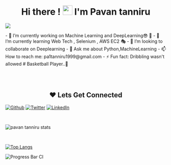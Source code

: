   <h1 align="center"> Hi there ! <img src="https://user-images.githubusercontent.com/42378118/110234147-e3259600-7f4e-11eb-95be-0c4047144dea.gif" width="30">  I'm Pavan tanniru </h1>

   ![](https://komarev.com/ghpvc/?username=pavantanniru&color=blue)

<p algin="center">
- 🔭 I’m currently working on Machine Learning and DeepLearning😎 🦾
- 🌱 I’m currently learning Web Tech , Selenium , AWS EC2  🎭
- 👯 I’m looking to collaborate on Deeplearning
- 💬 Ask me about Python,MachineLearning
- 📫 How to reach me: pa1tanniru1999@gmail.com
- ⚡ Fun fact: Dribbling wasn't allowed # Basketball Player..🏀

</p>

<br>
<br>



   <h2 style="text-align:center";>❤ Lets Get Connected </h2>
           
           
       
   
  
 <p><a href="https://github.com/pavantanniru"><img alt="Github" src="https://camo.githubusercontent.com/297212f5cfd71f14f1a774a22bfd24b24bfa996aa72f4d941f790c8606ca8f0d/68747470733a2f2f696d672e736869656c64732e696f2f62616467652f4769744875622d2532333132313030452e7376673f267374796c653d666f722d7468652d6261646765266c6f676f3d476974687562266c6f676f436f6c6f723d7768697465" data-canonical-src="https://img.shields.io/badge/GitHub-%2312100E.svg?&amp;style=for-the-badge&amp;logo=Github&amp;logoColor=white" style="max-width:100%;"></a> <a href="https://twitter.com/TanniruPavan" rel="nofollow"><img alt="Twitter" src="https://camo.githubusercontent.com/e1c2fd3bcd4ed13889ed78d1e814261a7cfbc79ae826198b7813850b15a8d956/68747470733a2f2f696d672e736869656c64732e696f2f62616467652f747769747465722d2532333144413146322e7376673f267374796c653d666f722d7468652d6261646765266c6f676f3d74776974746572266c6f676f436f6c6f723d7768697465" data-canonical-src="https://img.shields.io/badge/twitter-%231DA1F2.svg?&amp;style=for-the-badge&amp;logo=twitter&amp;logoColor=white" style="max-width:100%;"></a> <a href="https://www.linkedin.com/in/pavan-tanniru-59ab281a5/" rel="nofollow"><img alt="LinkedIn" src="https://camo.githubusercontent.com/a493f6833f99fb3c85788d6d9305e6b7a42b838e5ee5d138fd9a8214a7e77472/68747470733a2f2f696d672e736869656c64732e696f2f62616467652f6c696e6b6564696e2d2532333030373742352e7376673f267374796c653d666f722d7468652d6261646765266c6f676f3d6c696e6b6564696e266c6f676f436f6c6f723d7768697465" data-canonical-src="https://img.shields.io/badge/linkedin-%230077B5.svg?&amp;style=for-the-badge&amp;logo=linkedin&amp;logoColor=white" style="max-width:100%;"></a> 
  
</p>
    
  <br>
   
   ![pavan tanniru stats](https://github-readme-stats.vercel.app/api?username=pavantanniru&show_icons=true&theme=cobalt)
   
   <br>
    
   [![Top Langs](https://github-readme-stats.vercel.app/api/top-langs/?username=pavantanniru&layout=compact)](https://github.com/pavantanniru/github-readme-stats)
 
    
   ![Progress Bar CI](https://github.com/liununu/liununu/workflows/Progress%20Bar%20CI/badge.svg)
    
    
    
    
    
   
    
   
